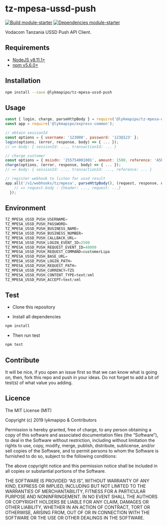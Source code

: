 # tz-mpesa-ussd-push

[![Build module-starter](https://travis-ci.org/lykmapipo/tz-mpesa-ussd-push.svg?branch=master)](https://travis-ci.org/lykmapipo/tz-mpesa-ussd-push)
[![Dependencies module-starter](https://david-dm.org/lykmapipo/tz-mpesa-ussd-push.svg?style=flat-square)](https://david-dm.org/lykmapipo/tz-mpesa-ussd-push)

Vodacom Tanzania USSD Push API Client.

## Requirements

- [NodeJS v8.11.1+](https://nodejs.org)
- [npm v5.6.0+](https://www.npmjs.com/)

## Installation

```sh
npm install --save @lykmapipo/tz-mpesa-ussd-push
```

## Usage
```js
const { login, charge, parseHttpBody } = require('@lykmapipo/tz-mpesa-ussd-push');
const app = require('@lykmapipo/express-common');

// obtain sessionId
const options = { username: '123000', password: '123@123' };
login(options, (error, response, body) => { ... });
// => body: { sessionId: ..., transactionId: ... }

// charge customer
const options = { msisdn: '255754001001', amount: 1500, reference: 'A5FK3170' };
charge(options, (error, response, body) => { ... });
// => body: { sessionId: ..., transactionId: ..., reference: ... }

// register webhook to listen for ussd result
app.all('/v1/webhooks/tz/mpesa', parseHttpBody(), (request, response, next) => {
    // => request.body : {header: ..., request: ...}
  });
```

## Environment
```js
TZ_MPESA_USSD_PUSH_USERNAME=
TZ_MPESA_USSD_PUSH_PASSWORD=
TZ_MPESA_USSD_PUSH_BUSINESS_NAME=
TZ_MPESA_USSD_PUSH_BUSINESS_NUMBER=
TZ_MPESA_USSD_PUSH_CALLBACK_URL=
TZ_MPESA_USSD_PUSH_LOGIN_EVENT_ID=2500
TZ_MPESA_USSD_PUSH_REQUEST_EVENT_ID=40009
TZ_MPESA_USSD_PUSH_REQUEST_COMMAND=customerLipa
TZ_MPESA_USSD_PUSH_BASE_URL=
TZ_MPESA_USSD_PUSH_LOGIN_PATH=
TZ_MPESA_USSD_PUSH_REQUEST_PATH=
TZ_MPESA_USSD_PUSH_CURRENCY=TZS
TZ_MPESA_USSD_PUSH_CONTENT_TYPE=text/xml
TZ_MPESA_USSD_PUSH_ACCEPT=text/xml
```

## Test

- Clone this repository

- Install all dependencies

```sh
npm install
```

- Then run test

```sh
npm test
```

## Contribute

It will be nice, if you open an issue first so that we can know what is going on, then, fork this repo and push in your ideas. Do not forget to add a bit of test(s) of what value you adding.

## Licence

The MIT License (MIT)

Copyright (c) 2019 lykmapipo & Contributors

Permission is hereby granted, free of charge, to any person obtaining a copy of this software and associated documentation files (the “Software”), to deal in the Software without restriction, including without limitation the rights to use, copy, modify, merge, publish, distribute, sublicense, and/or sell copies of the Software, and to permit persons to whom the Software is furnished to do so, subject to the following conditions:

The above copyright notice and this permission notice shall be included in all copies or substantial portions of the Software.

THE SOFTWARE IS PROVIDED “AS IS”, WITHOUT WARRANTY OF ANY KIND, EXPRESS OR IMPLIED, INCLUDING BUT NOT LIMITED TO THE WARRANTIES OF MERCHANTABILITY, FITNESS FOR A PARTICULAR PURPOSE AND NONINFRINGEMENT. IN NO EVENT SHALL THE AUTHORS OR COPYRIGHT HOLDERS BE LIABLE FOR ANY CLAIM, DAMAGES OR OTHER LIABILITY, WHETHER IN AN ACTION OF CONTRACT, TORT OR OTHERWISE, ARISING FROM, OUT OF OR IN CONNECTION WITH THE SOFTWARE OR THE USE OR OTHER DEALINGS IN THE SOFTWARE.
